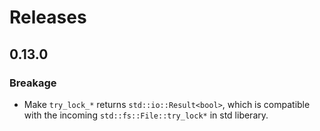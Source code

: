 # Releases

## 0.13.0

### Breakage

- Make `try_lock_*` returns `std::io::Result<bool>`, which is compatible with the incoming `std::fs::File::try_lock*` in std liberary.
